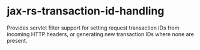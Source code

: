 # jax-rs-transaction-id-handling

Provides servlet filter support for setting request transaction IDs from incoming HTTP headers, or generating new transaction IDs where none are present.
